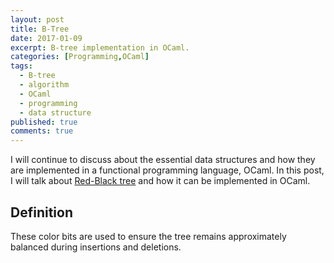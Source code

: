```yaml
---
layout: post
title: B-Tree
date: 2017-01-09
excerpt: B-tree implementation in OCaml.
categories: [Programming,OCaml]
tags:
  - B-tree
  - algorithm
  - OCaml
  - programming
  - data structure
published: true
comments: true
---
```


I will continue to discuss about the essential data structures and how they are implemented in a functional programming language, OCaml. In this post, I will talk about [Red-Black tree][1] and how it can be implemented in OCaml.

## Definition

These color bits are used to ensure the tree remains approximately balanced during insertions and deletions. 

[1]: https://en.wikipedia.org/wiki/Red–black_tree
